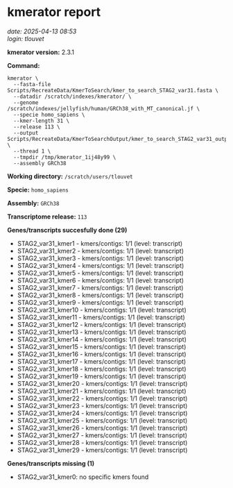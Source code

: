 # kmerator report
*date: 2025-04-13 08:53*  
*login: tlouvet*

**kmerator version:** 2.3.1

**Command:**

```
kmerator \
  --fasta-file Scripts/RecreateData/KmerToSearch/kmer_to_search_STAG2_var31.fasta \
  --datadir /scratch/indexes/kmerator/ \
  --genome /scratch/indexes/jellyfish/human/GRCh38_with_MT_canonical.jf \
  --specie homo_sapiens \
  --kmer-length 31 \
  --release 113 \
  --output Scripts/RecreateData/KmerToSearchOutput/kmer_to_search_STAG2_var31_output \
  --thread 1 \
  --tmpdir /tmp/kmerator_1ij48y99 \
  --assembly GRCh38
```

**Working directory:** `/scratch/users/tlouvet`

**Specie:** `homo_sapiens`

**Assembly:** `GRCh38`

**Transcriptome release:** `113`

**Genes/transcripts succesfully done (29)**

- STAG2_var31_kmer1 - kmers/contigs: 1/1 (level: transcript)
- STAG2_var31_kmer2 - kmers/contigs: 1/1 (level: transcript)
- STAG2_var31_kmer3 - kmers/contigs: 1/1 (level: transcript)
- STAG2_var31_kmer4 - kmers/contigs: 1/1 (level: transcript)
- STAG2_var31_kmer5 - kmers/contigs: 1/1 (level: transcript)
- STAG2_var31_kmer6 - kmers/contigs: 1/1 (level: transcript)
- STAG2_var31_kmer7 - kmers/contigs: 1/1 (level: transcript)
- STAG2_var31_kmer8 - kmers/contigs: 1/1 (level: transcript)
- STAG2_var31_kmer9 - kmers/contigs: 1/1 (level: transcript)
- STAG2_var31_kmer10 - kmers/contigs: 1/1 (level: transcript)
- STAG2_var31_kmer11 - kmers/contigs: 1/1 (level: transcript)
- STAG2_var31_kmer12 - kmers/contigs: 1/1 (level: transcript)
- STAG2_var31_kmer13 - kmers/contigs: 1/1 (level: transcript)
- STAG2_var31_kmer14 - kmers/contigs: 1/1 (level: transcript)
- STAG2_var31_kmer15 - kmers/contigs: 1/1 (level: transcript)
- STAG2_var31_kmer16 - kmers/contigs: 1/1 (level: transcript)
- STAG2_var31_kmer17 - kmers/contigs: 1/1 (level: transcript)
- STAG2_var31_kmer18 - kmers/contigs: 1/1 (level: transcript)
- STAG2_var31_kmer19 - kmers/contigs: 1/1 (level: transcript)
- STAG2_var31_kmer20 - kmers/contigs: 1/1 (level: transcript)
- STAG2_var31_kmer21 - kmers/contigs: 1/1 (level: transcript)
- STAG2_var31_kmer22 - kmers/contigs: 1/1 (level: transcript)
- STAG2_var31_kmer23 - kmers/contigs: 1/1 (level: transcript)
- STAG2_var31_kmer24 - kmers/contigs: 1/1 (level: transcript)
- STAG2_var31_kmer25 - kmers/contigs: 1/1 (level: transcript)
- STAG2_var31_kmer26 - kmers/contigs: 1/1 (level: transcript)
- STAG2_var31_kmer27 - kmers/contigs: 1/1 (level: transcript)
- STAG2_var31_kmer28 - kmers/contigs: 1/1 (level: transcript)
- STAG2_var31_kmer29 - kmers/contigs: 1/1 (level: transcript)


**Genes/transcripts missing (1)**

- STAG2_var31_kmer0: no specific kmers found
